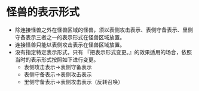 # 怪兽的表示形式

* 除连接怪兽之外在怪兽区域的怪兽，须以表侧攻击表示、表侧守备表示、里侧守备表示三者之一的表示形式在怪兽区域放置。
* 连接怪兽只能以表侧攻击表示在怪兽区域放置。
* 没有指定特定表示形式，只有 『把表示形式变更。』的效果适用的场合，依照当时的表示形式按照如下进行变更。
  * 表侧攻击表示→表侧守备表示
  * 表侧守备表示→表侧攻击表示
  * 里侧守备表示→表侧攻击表示（反转召唤）

